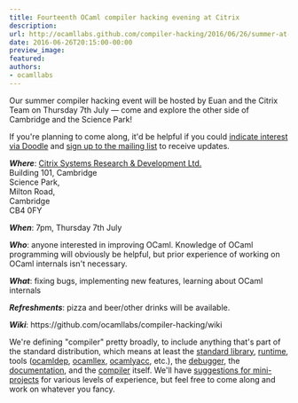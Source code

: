 ```yaml
---
title: Fourteenth OCaml compiler hacking evening at Citrix
description:
url: http://ocamllabs.github.com/compiler-hacking/2016/06/26/summer-at-citrix
date: 2016-06-26T20:15:00-00:00
preview_image:
featured:
authors:
- ocamllabs
---
```


<p>&#8203;Our summer compiler hacking event will be hosted by Euan and the Citrix Team on Thursday 7th&#8203; July &mdash; come and explore the other side of Cambridge and the Science Park!</p>

<p>If you're planning to come along, it'd be helpful if you could <a href="http://doodle.com/poll/kykn2fxzgbqrdc3h">indicate interest via Doodle</a> and <a href="http://lists.ocaml.org/admin/cam-compiler-hacking">sign up to the mailing list</a> to receive updates.</p>

<p><em><strong>Where</strong></em>: <a href="https://goo.gl/maps/pVRvLfVNMb12">Citrix Systems Research &amp; Development Ltd.</a><br/>
  Building 10&#8203;1, &#8203;
  Cambridge<br/>
  Science Park&#8203;,<br/>
  Milton Road&#8203;,<br/>
  Cambridge&#8203;<br/>
  CB4 0FY&#8203;   </p>

<p><em><strong>When</strong></em>: 7pm, Thursday 7th July</p>

<p><em><strong>Who</strong></em>: anyone interested in improving OCaml. Knowledge of OCaml programming will obviously be helpful, but prior experience of working on OCaml internals isn't necessary.</p>

<p><em><strong>What</strong></em>: fixing bugs, implementing new features, learning about OCaml internals</p>

<p><em><strong>Refreshments</strong></em>: pizza and beer/other drinks will be available.</p>

<p><em><strong>Wiki</strong></em>: https://github.com/ocamllabs/compiler-hacking/wiki</p>

<p>We're defining &quot;compiler&quot; pretty broadly, to include anything that's part of the standard distribution, which means at least the
 <a href="https://github.com/ocaml/ocaml/tree/trunk/stdlib">standard library</a>,
 <a href="https://github.com/ocaml/ocaml/tree/trunk/byterun">run</a><a href="https://github.com/ocaml/ocaml/tree/trunk/asmrun">time</a>, tools
    (<a href="http://caml.inria.fr/pub/docs/manual-ocaml/depend.html">ocamldep</a>,
     <a href="https://realworldocaml.org/v1/en/html/parsing-with-ocamllex-and-menhir.html">ocamllex</a>,
     <a href="http://caml.inria.fr/pub/docs/manual-ocaml-4.00/manual026.html">ocamlyacc</a>, etc.), the
 <a href="http://caml.inria.fr/pub/docs/manual-ocaml/debugger.html">debugger</a>, the
 <a href="https://github.com/ocaml/ocaml/tree/trunk/manual">documentation</a>, and the
 <a href="https://github.com/ocaml/ocaml">compiler</a> itself. We'll have
 <a href="https://github.com/ocamllabs/compiler-hacking/wiki/Things-to-work-on">suggestions for mini-projects</a> for various levels of experience, but feel free to come along and work on whatever you fancy.</p>

